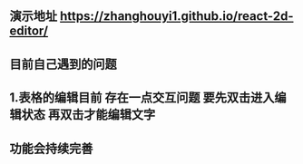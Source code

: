 ## 演示地址  https://zhanghouyi1.github.io/react-2d-editor/

## 目前自己遇到的问题
## 1.表格的编辑目前 存在一点交互问题 要先双击进入编辑状态 再双击才能编辑文字

## 功能会持续完善

## 
